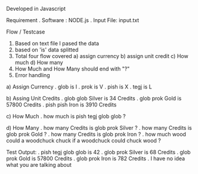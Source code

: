 Developed in Javascript



Requirement
. Software : NODE.js 
. Input File: input.txt



Flow / Testcase
1. Based on text file I pased the data
2. based on 'is' data splitted
3. Total four flow covered a) assign currency b) assign unit credit c) How much d) How many
4. How Much and How Many should end with "?"
5. Error handling

a) Assign Currency
. glob is I
. prok is V
. pish is X
. tegj is L

b) Assing Unit Credits
. glob glob Silver is 34 Credits
. glob prok Gold is 57800 Credits
. pish pish Iron is 3910 Credits

c) How Much
. how much is pish tegj glob glob ?

d) How Many
. how many Credits is glob prok Silver ?
. how many Credits is glob prok Gold ?
. how many Credits is glob prok Iron ?
. how much wood could a woodchuck chuck if a woodchuck could chuck wood ?



Test Output:
. pish tegj glob glob is 42
. glob prok Silver is 68 Credits
. glob prok Gold is 57800 Credits
. glob prok Iron is 782 Credits
. I have no idea what you are talking about


